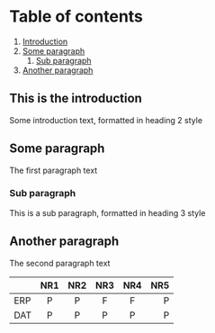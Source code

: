# Table of contents
1. [Introduction](#introduction)
2. [Some paragraph](#paragraph1)
    1. [Sub paragraph](#subparagraph1)
3. [Another paragraph](#paragraph2)

## This is the introduction <a name="introduction"></a>
Some introduction text, formatted in heading 2 style

## Some paragraph <a name="paragraph1"></a>
The first paragraph text

### Sub paragraph <a name="subparagraph1"></a>
This is a sub paragraph, formatted in heading 3 style

## Another paragraph <a name="paragraph2"></a>
The second paragraph text

|      | NR1 | NR2 | NR3 | NR4 | NR5 |
| ---- |:---:|:---:|:---:|:---:| ---:|
| ERP  |  P  |  P  |  F  |  F  | P  |
| DAT  |  P  |  P  |  P  |  P  | P  |

